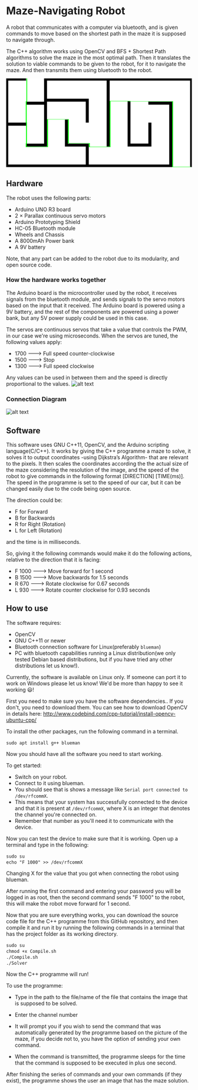 # Maze-Navigating Robot
A robot that communicates with a computer via bluetooth, and is given commands to move based on the shortest path in the maze it is supposed to navigate through. 

The C++ algorithm works using OpenCV and BFS + Shortest Path algorithms to solve the maze in the most optimal path. Then it translates the solution to viable commands to be given to the robot, for it to navigate the maze. And then transmits them using bluetooth to the robot. 


![alt text](https://github.com/Satharus/Maze-Navigating_Robot/blob/master/samplemazesolved.png)


## Hardware
The robot uses the following parts:

- Arduino UNO R3 board
- 2 × Parallax continuous servo motors
- Arduino Prototyping Shield
- HC-05 Bluetooth module
- Wheels and Chassis
- A 8000mAh Power bank
- A 9V battery

Note, that any part can be added to the robot due to its modularity, and open source code.

### How the hardware works together
The Arduino board is the microcontroller used by the robot, it receives signals from the bluetooth module, and sends signals to the servo motors based on the input that it received. The Arduino board is powered using a 9V battery, and the rest of the components are powered using a power bank, but any 5V power supply could be used in this case.

The servos are continuous servos that take a value that controls the PWM, in our case we're using microseconds. 
When the servos are tuned, the following values apply: 

- 1700 ---> Full speed counter-clockwise
- 1500 ---> Stop
- 1300 ---> Full speed clockwise

Any values can be used in between them and the speed is directly proportional to the values.
![alt text](https://github.com/Satharus/Maze-Navigating_Robot/blob/master/Pictures/Speeds.png)


### Connection Diagram 
![alt text](https://github.com/Satharus/Maze-Navigating_Robot/blob/master/Circuit%20Diagram.png)

## Software
This software uses GNU C++11, OpenCV, and the Arduino scripting language(C/C++). It works by giving the C++ programme a maze to solve, it solves it to output coordinates -using Dijkstra’s Algorithm- that are relevant to the pixels. It then scales the coordinates according the the actual size of the maze considering the resolution of the image, and the speed of the robot to give commands in the following format [DIRECTION] [TIME(ms)]. The speed in the programme is set to the speed of our car, but it can be changed easily due to the code being open source.

The direction could be:
- F for Forward
- B for Backwards
- R for Right (Rotation)
- L for Left (Rotation)

and the time is in milliseconds.

So, giving it the following commands would make it do the following actions, relative to the direction that it is facing:
- F 1000 ---> Move forward for 1 second
- B 1500 ---> Move backwards for 1.5 seconds
- R 670  ---> Rotate clockwise for 0.67 seconds
- L 930  ---> Rotate counter clockwise for 0.93 seconds

## How to use
The software requires:
- OpenCV
- GNU C++11 or newer
- Bluetooth connection software for Linux(preferably ```blueman```)
- PC with bluetooth capabilities running a Linux distribution(we only tested Debian based distributions, but if you have tried any other distributions let us know!).

Currently, the software is available on Linux only. If someone can port it to work on Windows please let us know! We'd be more than happy to see it working :smiley:!

First you need to make sure you have the software dependencies.. If you don't, you need to download them. 
You can see how to download OpenCV in details here: http://www.codebind.com/cpp-tutorial/install-opencv-ubuntu-cpp/

To install the other packages, run the following command in a terminal. 
```
sudo apt install g++ blueman
```

Now you should have all the software you need to start working.

To get started: 
- Switch on your robot.
- Connect to it using blueman.
- You should see that is shows a message like ```Serial port connected to /dev/rfcommX```.
- This means that your system has successfully connected to the device and that it is present at ```/dev/rfcommX```, where X is an integer that denotes the channel you're connected on.
- Remember that number as you'll need it to communicate with the device. 

Now you can test the device to make sure that it is working. Open up a terminal and type in the following:
```
sudo su
echo "F 1000" >> /dev/rfcommX
```
Changing X for the value that you got when connecting the robot using blueman.

After running the first command and entering your password you will be logged in as root, then the second command sends "F 1000" to the robot, this will make the robot move forward for 1 second.

Now that you are sure everything works, you can download the source code file for the C++ programme from this GitHub repository, and then compile it and run it by running the following commands in a terminal that has the project folder as its working directory.
```
sudo su
chmod +x Compile.sh
./Compile.sh
./Solver
```
Now the C++ programme will run! 

To use the programme:
- Type in the path to the file/name of the file that contains the image that is supposed to be solved.
- Enter the channel number
- It will prompt you if you wish to send the command that was automatically generated by the programme based on the picture of the maze, if you decide not to, you have the option of sending your own command.

- When the command is transmitted, the programme sleeps for the time that the command is supposed to be executed in plus one second.

After finishing the series of commands and your own commands (if they exist), the programme shows the user an image that has the maze solution.
